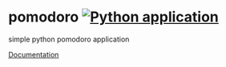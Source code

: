 # pomodoro [![Python application](https://github.com/yemaney/pomodoro/actions/workflows/python-app.yml/badge.svg)](https://github.com/yemaney/pomodoro/actions/workflows/python-app.yml)

simple python pomodoro application

[Documentation](https://yemaney.github.io/pomodoro/)
